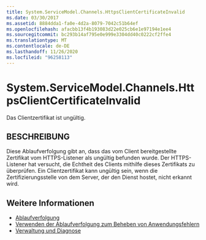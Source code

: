 ```yaml
---
title: System.ServiceModel.Channels.HttpsClientCertificateInvalid
ms.date: 03/30/2017
ms.assetid: 8884dda1-fa0e-4d2a-8079-7042c51b64ef
ms.openlocfilehash: afacbb13f4b193083d22e025cb6e1e97194e1ee4
ms.sourcegitcommit: bc293b14af795e0e999e3304dd40c0222cf2ffe4
ms.translationtype: MT
ms.contentlocale: de-DE
ms.lasthandoff: 11/26/2020
ms.locfileid: "96258113"
---
```

# <a name="systemservicemodelchannelshttpsclientcertificateinvalid"></a>System.ServiceModel.Channels.HttpsClientCertificateInvalid

Das Clientzertifikat ist ungültig.  
  
## <a name="description"></a>BESCHREIBUNG  

 Diese Ablaufverfolgung gibt an, dass das vom Client bereitgestellte Zertifikat vom HTTPS-Listener als ungültig befunden wurde. Der HTTPS-Listener hat versucht, die Echtheit des Clients mithilfe dieses Zertifikats zu überprüfen. Ein Clientzertifikat kann ungültig sein, wenn die Zertifizierungsstelle von dem Server, der den Dienst hostet, nicht erkannt wird.  
  
## <a name="see-also"></a>Weitere Informationen

- [Ablaufverfolgung](index.md)
- [Verwenden der Ablaufverfolgung zum Beheben von Anwendungsfehlern](using-tracing-to-troubleshoot-your-application.md)
- [Verwaltung und Diagnose](../index.md)
